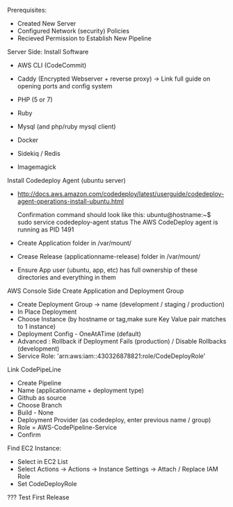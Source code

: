Prerequisites:
- Created New Server
- Configured Network (security) Policies
- Recieved Permission to Establish New Pipeline


Server Side: Install Software
- AWS CLI (CodeCommit)

- Caddy (Encrypted Webserver + reverse proxy) -> Link full guide on opening ports and config system

- PHP (5 or 7)
- Ruby
- Mysql (and php/ruby mysql client)
- Docker 
- Sidekiq / Redis
- Imagemagick

Install Codedeploy Agent (ubuntu server)
- http://docs.aws.amazon.com/codedeploy/latest/userguide/codedeploy-agent-operations-install-ubuntu.html

  Confirmation command should look like this:
  ubuntu@hostname:~$ sudo service codedeploy-agent status
  The AWS CodeDeploy agent is running as PID 1491

- Create Application folder in /var/mount/
- Crease Release (applicationname-release) folder in /var/mount/
- Ensure App user (ubuntu, app, etc) has full ownership of these directories and everything in them


AWS Console Side
Create Application and Deployment Group
- Create Deployment Group -> name (development / staging / production)
- In Place Deployment
- Choose Instance (by hostname or tag,make sure Key Value pair matches to 1 instance)
- Deployment Config - OneAtATime (default)
- Advanced : Rollback if Deployment Fails (production) / Disable Rollbacks (development)
- Service Role: 'arn:aws:iam::430326878821:role/CodeDeployRole'

Link CodePipeLine
- Create Pipeline 
- Name (applicationname + deployment type)
- Github as source
- Choose Branch
- Build - None
- Deployment Provider (as codedeploy, enter previous name / group)
- Role = AWS-CodePipeline-Service
- Confirm

Find EC2 Instance: 
- Select in EC2 List
- Select Actions -> Actions -> Instance Settings -> Attach / Replace IAM Role
- Set CodeDeployRole 

???
Test First Release


